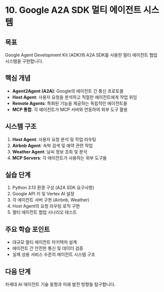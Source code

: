 # 10. Google A2A SDK 멀티 에이전트 시스템

## 목표
Google Agent Development Kit (ADK)와 A2A SDK를 사용한 멀티 에이전트 협업 시스템을 구현합니다.

## 핵심 개념
- **Agent2Agent (A2A)**: Google의 에이전트 간 통신 프로토콜
- **Host Agent**: 사용자 요청을 분석하고 적절한 에이전트에게 작업 위임
- **Remote Agents**: 특화된 기능을 제공하는 독립적인 에이전트들
- **MCP 통합**: 각 에이전트가 MCP 서버와 연동하여 외부 도구 활용

## 시스템 구조
1. **Host Agent**: 사용자 요청 분석 및 작업 라우팅
2. **Airbnb Agent**: 숙박 검색 및 예약 관련 작업
3. **Weather Agent**: 날씨 정보 조회 및 분석
4. **MCP Servers**: 각 에이전트가 사용하는 외부 도구들

## 실습 단계
1. Python 3.13 환경 구성 (A2A SDK 요구사항)
2. Google API 키 및 Vertex AI 설정
3. 각 에이전트 서버 구현 (Airbnb, Weather)
4. Host Agent의 요청 라우팅 로직 구현
5. 멀티 에이전트 협업 시나리오 테스트

## 주요 학습 포인트
- 대규모 멀티 에이전트 아키텍처 설계
- 에이전트 간 안전한 통신 및 데이터 검증
- 실제 상용 서비스 수준의 에이전트 시스템 구조

## 다음 단계
차세대 AI 에이전트 기술 동향과 미래 발전 방향을 탐구합니다.